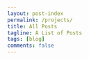 ```yaml
---
layout: post-index
permalink: /projects/
title: All Posts
tagline: A List of Posts
tags: [blog]
comments: false
---
```

